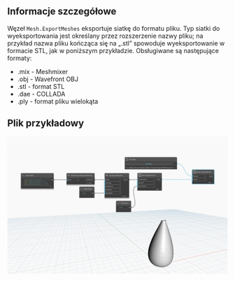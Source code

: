 ## Informacje szczegółowe
Węzeł `Mesh.ExportMeshes` eksportuje siatkę do formatu pliku. Typ siatki do wyeksportowania jest określany przez rozszerzenie nazwy pliku; na przykład nazwa pliku kończąca się na „.stl” spowoduje wyeksportowanie w formacie STL, jak w poniższym przykładzie.
Obsługiwane są następujące formaty:
- .mix - Meshmixer
- .obj - Wavefront OBJ
- .stl - format STL
- .dae - COLLADA
- .ply - format pliku wielokąta

## Plik przykładowy

![Example](./Autodesk.DesignScript.Geometry.Mesh.ExportMeshes_img.jpg)
